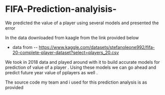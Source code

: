 # FIFA-Prediction-analyisis-
We predicted the value of a player using several models and presented the error 

In the data downloaded from kaagle from the link provided below 
- data from -- https://www.kaggle.com/datasets/stefanoleone992/fifa-20-complete-player-dataset?select=players_20.csv

We took in 2018 data and played around with it to build accurate models for prediction of value of a player . 
Using these models we can go ahead and predict future year value of pplayers as well . 

The source code my team and i used for this prediction analysis is as provided 
